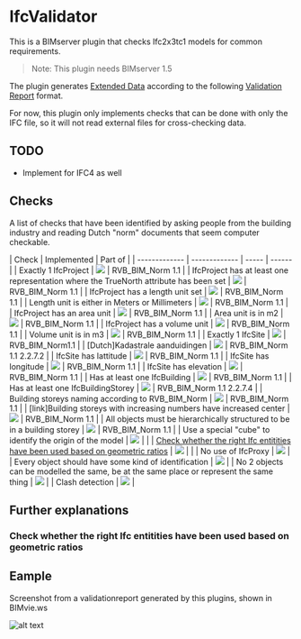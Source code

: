 IfcValidator
==========

This is a BIMserver plugin that checks Ifc2x3tc1 models for common requirements.

> Note: This plugin needs BIMserver 1.5

The plugin generates [Extended Data](https://github.com/opensourceBIM/BIMserver/wiki/Extended-Data) according to the following [Validation Report](https://github.com/opensourceBIM/BIMserver-Repository/wiki/Validation-Report) format.

For now, this plugin only implements checks that can be done with only the IFC file, so it will not read external files for cross-checking data.

## TODO
- Implement for IFC4 as well

## Checks

A list of checks that have been identified by asking people from the building industry and reading Dutch "norm" documents that seem computer checkable.

| Check | Implemented | Part of |
| ------------- | ------------- | ----- | ------ | 
| Exactly 1 IfcProject | ![](https://github.com/opensourceBIM/IfcValidator/blob/master/docs/img/accept.png) | RVB_BIM_Norm 1.1 |
| IfcProject has at least one representation where the TrueNorth attribute has been set | ![](https://github.com/opensourceBIM/IfcValidator/blob/master/docs/img/accept.png) | RVB_BIM_Norm 1.1 |
| IfcProject has a length unit set | ![](https://github.com/opensourceBIM/IfcValidator/blob/master/docs/img/accept.png) | RVB_BIM_Norm 1.1 |
| Length unit is either in Meters or Millimeters | ![](https://github.com/opensourceBIM/IfcValidator/blob/master/docs/img/accept.png) | RVB_BIM_Norm 1.1 |
| IfcProject has an area unit | ![](https://github.com/opensourceBIM/IfcValidator/blob/master/docs/img/accept.png) | RVB_BIM_Norm 1.1 |
| Area unit is in m2 | ![](https://github.com/opensourceBIM/IfcValidator/blob/master/docs/img/accept.png) | RVB_BIM_Norm 1.1 |
| IfcProject has a volume unit | ![](https://github.com/opensourceBIM/IfcValidator/blob/master/docs/img/accept.png) | RVB_BIM_Norm 1.1 |
| Volume unit is in m3 | ![](https://github.com/opensourceBIM/IfcValidator/blob/master/docs/img/accept.png) | RVB_BIM_Norm 1.1 |
| Exactly 1 IfcSite | ![](https://github.com/opensourceBIM/IfcValidator/blob/master/docs/img/accept.png) | RVB_BIM_Norm1.1 |
| [Dutch]Kadastrale aanduidingen | ![](https://github.com/opensourceBIM/IfcValidator/blob/master/docs/img/accept.png) | RVB_BIM_Norm 1.1 2.2.7.2 |
| IfcSite has lattitude | ![](https://github.com/opensourceBIM/IfcValidator/blob/master/docs/img/accept.png) | RVB_BIM_Norm 1.1 |
| IfcSite has longitude | ![](https://github.com/opensourceBIM/IfcValidator/blob/master/docs/img/accept.png) | RVB_BIM_Norm 1.1 |
| IfcSite has elevation | ![](https://github.com/opensourceBIM/IfcValidator/blob/master/docs/img/accept.png) | RVB_BIM_Norm 1.1 |
| Has at least one IfcBuilding | ![](https://github.com/opensourceBIM/IfcValidator/blob/master/docs/img/accept.png) | RVB_BIM_Norm 1.1 |
| Has at least one IfcBuildingStorey | ![](https://github.com/opensourceBIM/IfcValidator/blob/master/docs/img/accept.png) | RVB_BIM_Norm 1.1 2.2.7.4 |
| Building storeys naming according to RVB_BIM_Norm | ![](https://github.com/opensourceBIM/IfcValidator/blob/master/docs/img/accept.png) | RVB_BIM_Norm 1.1 |
| [link]Building storeys with increasing numbers have increased center | ![](https://github.com/opensourceBIM/IfcValidator/blob/master/docs/img/accept.png) | RVB_BIM_Norm 1.1 |
| All objects must be hierarchically structured to be in a building storey | ![](https://github.com/opensourceBIM/IfcValidator/blob/master/docs/img/accept.png) | RVB_BIM_Norm 1.1 |
| Use a special "cube" to identify the origin of the model | ![](https://github.com/opensourceBIM/IfcValidator/blob/master/docs/img/exclamation.png) | |
| [Check whether the right Ifc entitities have been used based on geometric ratios](#geometricratios) | ![](https://github.com/opensourceBIM/IfcValidator/blob/master/docs/img/exclamation.png) | |
| No use of IfcProxy | ![](https://github.com/opensourceBIM/IfcValidator/blob/master/docs/img/exclamation.png) | 
| Every object should have some kind of identification | ![](https://github.com/opensourceBIM/IfcValidator/blob/master/docs/img/exclamation.png) |
| No 2 objects can be modelled the same, be at the same place or represent the same thing | ![](https://github.com/opensourceBIM/IfcValidator/blob/master/docs/img/exclamation.png) |
| Clash detection | ![](https://github.com/opensourceBIM/IfcValidator/blob/master/docs/img/exclamation.png) |

## Further explanations

### Check whether the right Ifc entitities have been used based on geometric ratios

## Eample

Screenshot from a validationreport generated by this plugins, shown in BIMvie.ws

![alt text](https://github.com/opensourceBIM/IfcValidator/blob/master/docs/img/screenshot.png "screenshot")
